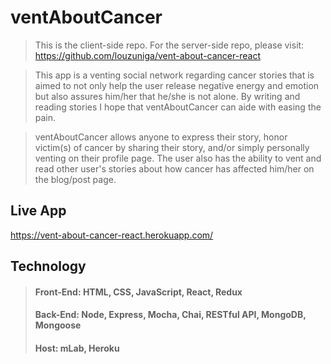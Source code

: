# ventAboutCancer

> This is the client-side repo. For the server-side repo, please visit: https://github.com/louzuniga/vent-about-cancer-react

> This app is a venting social network regarding cancer stories that is aimed to not only help the user release negative energy and emotion but also assures him/her that he/she is not alone. By writing and reading stories I hope that ventAboutCancer can aide with easing the pain.

> ventAboutCancer allows anyone to express their story, honor victim(s) of cancer by sharing their story, and/or simply personally venting on their profile page. The user also has the ability to vent and read other user's stories about how cancer has affected him/her on the blog/post page.

## Live App

https://vent-about-cancer-react.herokuapp.com/

## Technology

> #### **Front-End:** HTML, CSS, JavaScript, React, Redux
>
> #### **Back-End:** Node, Express, Mocha, Chai, RESTful API, MongoDB, Mongoose
>
> #### **Host:** mLab, Heroku
